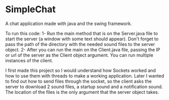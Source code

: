 # SimpleChat
A chat application made with java and the swing framework.

To run this code:
1- Run the main method that is on the Server.java file to start the server (a window with some text should appear). Don't forget to pass the path of the directory with the needed sound files to the server object.
2- After you can run the main on the Client.java file, passing the IP or url of the server as the Client object argument. You can run multiple instances of the client.

I first made this project so I would understand how Sockets worked and how to use them with threads to make a working application. Later I wanted to find out how to send files through the socket, so the client asks the server to download 2 sound files, a startup sound and a notification sound. The location of the files is the only argument that the server object takes.
